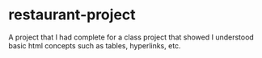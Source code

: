 # restaurant-project
A project  that I had complete for a class project that showed I understood basic html concepts such as tables, hyperlinks, etc.
